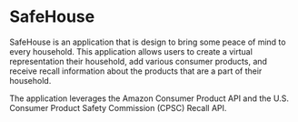 # SafeHouse

SafeHouse is an application that is design to bring some peace of mind to every household. This application allows users to create a virtual representation their household, add various consumer products, and receive recall information about the products that are a part of their household.

The application leverages the Amazon Consumer Product API and the U.S. Consumer Product Safety Commission (CPSC) Recall API. 
